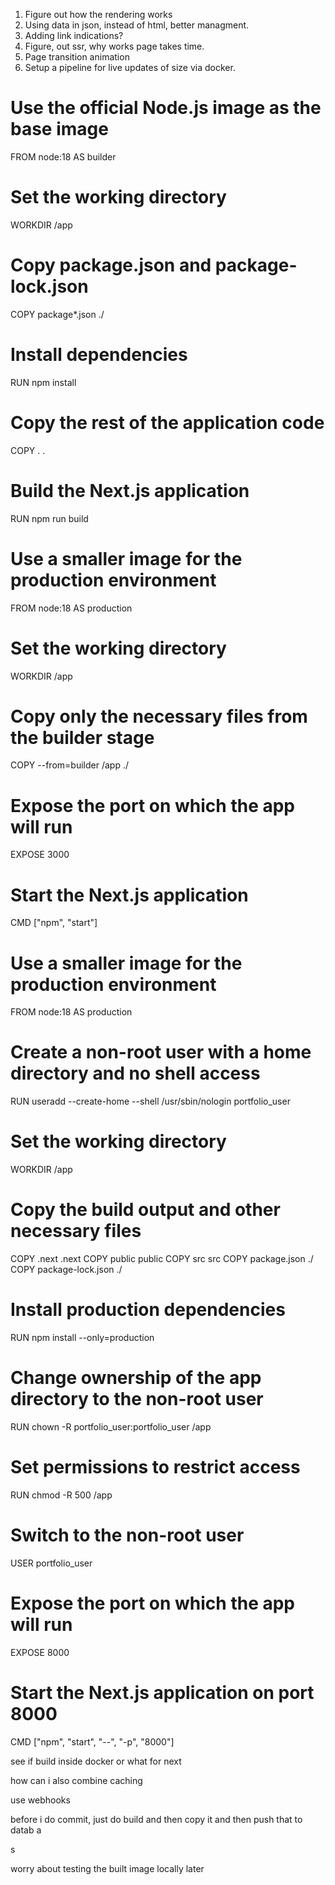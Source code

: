 1. Figure out how the rendering works
2. Using data in json, instead of html, better managment.
3. Adding link indications?
4. Figure, out ssr, why works page takes time.
5. Page transition animation
6. Setup a pipeline for live updates of size via docker.

# Use the official Node.js image as the base image
FROM node:18 AS builder

# Set the working directory
WORKDIR /app

# Copy package.json and package-lock.json
COPY package*.json ./

# Install dependencies
RUN npm install

# Copy the rest of the application code
COPY . .

# Build the Next.js application
RUN npm run build

# Use a smaller image for the production environment
FROM node:18 AS production

# Set the working directory
WORKDIR /app

# Copy only the necessary files from the builder stage
COPY --from=builder /app ./

# Expose the port on which the app will run
EXPOSE 3000

# Start the Next.js application
CMD ["npm", "start"]
















# Use a smaller image for the production environment
FROM node:18 AS production

# Create a non-root user with a home directory and no shell access
RUN useradd --create-home --shell /usr/sbin/nologin portfolio_user

# Set the working directory
WORKDIR /app

# Copy the build output and other necessary files
COPY .next .next
COPY public public
COPY src src
COPY package.json ./
COPY package-lock.json ./

# Install production dependencies
RUN npm install --only=production

# Change ownership of the app directory to the non-root user
RUN chown -R portfolio_user:portfolio_user /app

# Set permissions to restrict access
RUN chmod -R 500 /app

# Switch to the non-root user
USER portfolio_user

# Expose the port on which the app will run
EXPOSE 8000

# Start the Next.js application on port 8000
CMD ["npm", "start", "--", "-p", "8000"]


see if build inside docker or what for next

how can i also combine caching

use webhooks

before i do commit, just do build and then copy it and then push that to datab a

s

worry about testing the built image locally later